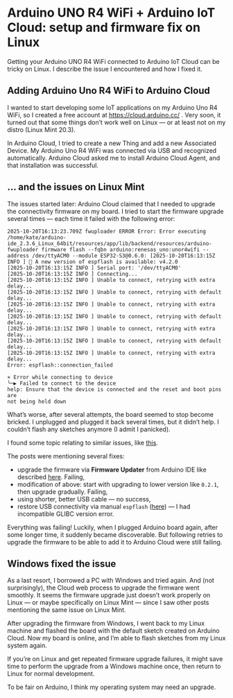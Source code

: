 # Arduino UNO R4 WiFi + Arduino IoT Cloud: setup and firmware fix on Linux

Getting your Arduino UNO R4 WiFi connected to Arduino IoT Cloud can be tricky on Linux. I describe the issue I encountered and how I fixed it.

<!--more-->

## Adding Arduino Uno R4 WiFi to Arduino Cloud
I wanted to start developing some IoT applications on my Arduino Uno R4 WiFi, so I created a free account at https://cloud.arduino.cc/
. Very soon, it turned out that some things don’t work well on Linux — or at least not on my distro (Linux Mint 20.3).

In Arduino Cloud, I tried to create a new Thing and add a new Associated Device. 
My Arduino Uno R4 WiFi was connected via USB and recognized automatically. 
Arduino Cloud asked me to install Arduino Cloud Agent, and that installation was successful.

## ... and the issues on Linux Mint
The issues started later: Arduino Cloud claimed that I needed to upgrade the connectivity firmware on my board. 
I tried to start the firmware upgrade several times — each time it failed with the following error:
```
2025-10-20T16:13:23.709Z fwuploader ERROR Error: Error executing /home/kate/arduino-ide_2.3.6_Linux_64bit/resources/app/lib/backend/resources/arduino-fwuploader firmware flash --fqbn arduino:renesas_uno:unor4wifi --address /dev/ttyACM0 --module ESP32-S3@0.6.0: [2025-10-20T16:13:15Z INFO ] 🚀 A new version of espflash is available: v4.2.0
[2025-10-20T16:13:15Z INFO ] Serial port: '/dev/ttyACM0'
[2025-10-20T16:13:15Z INFO ] Connecting...
[2025-10-20T16:13:15Z INFO ] Unable to connect, retrying with extra delay...
[2025-10-20T16:13:15Z INFO ] Unable to connect, retrying with default delay...
[2025-10-20T16:13:15Z INFO ] Unable to connect, retrying with extra delay...
[2025-10-20T16:13:15Z INFO ] Unable to connect, retrying with default delay...
[2025-10-20T16:13:15Z INFO ] Unable to connect, retrying with extra delay...
[2025-10-20T16:13:15Z INFO ] Unable to connect, retrying with default delay...
[2025-10-20T16:13:15Z INFO ] Unable to connect, retrying with extra delay...
Error: espflash::connection_failed

× Error while connecting to device
╰─▶ Failed to connect to the device
help: Ensure that the device is connected and the reset and boot pins are
not being held down
```

What’s worse, after several attempts, the board seemed to stop become bricked. 
I unplugged and plugged it back several times, but it didn’t help. I couldn’t flash any sketches anymore (I admit I panicked).

I found some topic relating to similar issues, like [this](https://forum.arduino.cc/t/arduino-create-agent-uno-r4-wifi-unable-to-update-firmware/1233222).

The posts were mentioning several fixes:
- upgrade the firmware via **Firmware Updater** from Arduino IDE like described [here](https://support.arduino.cc/hc/en-us/articles/9670986058780-Update-the-connectivity-module-firmware-on-UNO-R4-WiFi). Failing,
- modification of above: start with upgrading to lower version like `0.2.1`, then upgrade gradually. Failing,
- using shorter, better USB cable — no success,
- restore USB connectivity via manual `espflash` ([here](https://support.arduino.cc/hc/en-us/articles/16379769332892-Restore-the-USB-connectivity-firmware-on-UNO-R4-WiFi-with-espflash)) — I had incompatible GLIBC version error.

Everything was failing! Luckily, when I plugged Arduino board again, after some longer time,
it suddenly became discoverable. But following retries to upgrade the firmware to be able to add it to Arduino Cloud were still failing.

## Windows fixed the issue
As a last resort, I borrowed a PC with Windows and tried again. And (not surprisingly), 
the Cloud web process to upgrade the firmware went smoothly. 
It seems the firmware upgrade just doesn’t work properly on Linux — or maybe specifically on Linux Mint — 
since I saw other posts mentioning the same issue on Linux Mint.

After upgrading the firmware from Windows, I went back to my Linux machine and flashed the board with the default 
sketch created on Arduino Cloud. Now my board is online, and I’m able to flash sketches from my Linux system again.

If you’re on Linux and get repeated firmware upgrade failures, 
it might save time to perform the upgrade from a Windows machine once, 
then return to Linux for normal development.

To be fair on Arduino, I think my operating system may need an upgrade.


